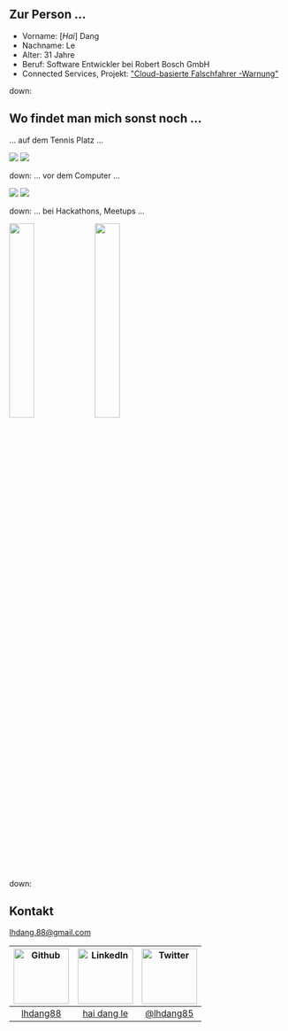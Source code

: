 ## Zur Person ...

* Vorname: [_Hai_] Dang
* Nachname: Le
* Alter: 31 Jahre
* Beruf: Software Entwickler bei Robert Bosch GmbH
* Connected Services, Projekt: ["Cloud-basierte Falschfahrer -Warnung"](http://www.bosch-mobility-solutions.com/en/highlights/connected-mobility/wrong-way-driver-alert/)

down:
## Wo findet man mich sonst noch ...


... auf dem Tennis Platz ...<!-- .element: class="fragment" data-fragment-index="1" -->

<img src="media/tennis-startrek.gif" class="stretch" /><!-- .element: class="fragment" data-fragment-index="2" -->
<img src="media/tennis-wii.gif" class="stretch" /><!-- .element: class="fragment" data-fragment-index="3" -->

down:
... vor dem Computer ...

<img src="media/luffy.gif" class="stretch" /><!-- .element: class="fragment" data-fragment-index="1" -->
<img src="media/gamer.gif" class="stretch" /><!-- .element: class="fragment" data-fragment-index="2" -->

down:
... bei Hackathons, Meetups ...

<img src="media/hackathon.png" width="30%" height="30%"/><!-- .element: class="fragment" data-fragment-index="1" -->
<a href="https://www.meetup.com/nodemeetup/photos/"><img src="media/nodemeetup.png" width="30%" height="30%"/></a><!-- .element: class="fragment" data-fragment-index="2" -->

down:
## Kontakt

[lhdang.88@gmail.com](mailto:lhdang.88@gmail.com)


|<img src="media/octocat.png" alt="Github" width="100px" height="100px"/>|<img src="media/linkedin.png" alt="LinkedIn" width="100px" height="100px"/>|<img src="media/twitter.png" alt="Twitter" width="100px" height="100px" />|
|:----:|:----:|:----:|
|[lhdang88](https://github.com/Lhdang88)|[hai dang le](https://www.linkedin.com/in/hai-dang-le-8387aa12b/)|[@lhdang85](https://twitter.com/lhdang85)|
